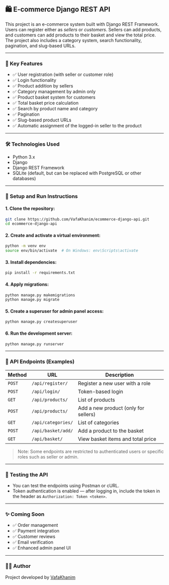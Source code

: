 ## 🛍️ E-commerce Django REST API

This project is an e-commerce system built with Django REST Framework. Users can register either as *sellers* or *customers*. Sellers can add products, and customers can add products to their basket and view the total price. The project also includes a category system, search functionality, pagination, and slug-based URLs.

---

### 📌 Key Features

* ✅ User registration (with seller or customer role)
* ✅ Login functionality
* ✅ Product addition by sellers
* ✅ Category management by admin only
* ✅ Product basket system for customers
* ✅ Total basket price calculation
* ✅ Search by product name and category
* ✅ Pagination
* ✅ Slug-based product URLs
* ✅ Automatic assignment of the logged-in seller to the product

---

### 🛠️ Technologies Used

* Python 3.x
* Django
* Django REST Framework
* SQLite (default, but can be replaced with PostgreSQL or other databases)

---

### 🚀 Setup and Run Instructions

#### 1. Clone the repository:

```bash
git clone https://github.com/VafaKhanim/ecommerce-django-api.git
cd ecommerce-django-api
```

#### 2. Create and activate a virtual environment:

```bash
python -m venv env
source env/bin/activate  # On Windows: env\Scripts\activate
```

#### 3. Install dependencies:

```bash
pip install -r requirements.txt
```

#### 4. Apply migrations:

```bash
python manage.py makemigrations
python manage.py migrate
```

#### 5. Create a superuser for admin panel access:

```bash
python manage.py createsuperuser
```

#### 6. Run the development server:

```bash
python manage.py runserver
```

---

### 📂 API Endpoints (Examples)

| Method | URL                | Description                          |
| ------ | ------------------ | ------------------------------------ |
| `POST` | `/api/register/`   | Register a new user with a role      |
| `POST` | `/api/login/`      | Token-based login                    |
| `GET`  | `/api/products/`   | List of products                     |
| `POST` | `/api/products/`   | Add a new product (only for sellers) |
| `GET`  | `/api/categories/` | List of categories                   |
| `POST` | `/api/basket/add/` | Add a product to the basket          |
| `GET`  | `/api/basket/`     | View basket items and total price    |

> Note: Some endpoints are restricted to authenticated users or specific roles such as seller or admin.

---

### 🧪 Testing the API

* You can test the endpoints using Postman or cURL.
* Token authentication is enabled — after logging in, include the token in the header as `Authorization: Token <token>`.

---

### ✨ Coming Soon

* ✅ Order management
* ✅ Payment integration
* ✅ Customer reviews
* ✅ Email verification
* ✅ Enhanced admin panel UI

---

### 👩‍💻 Author

Project developed by [VafaKhanim](https://github.com/VafaKhanim)
